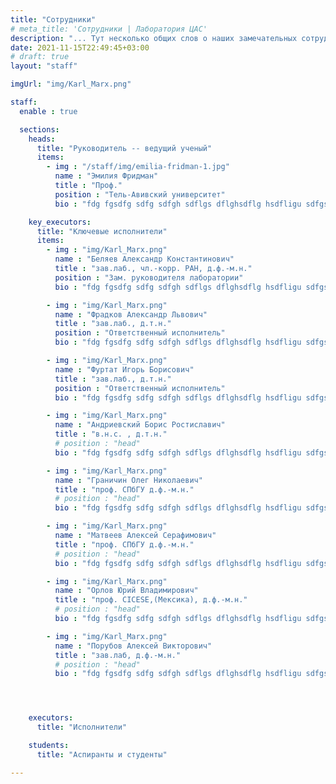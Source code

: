 ```yaml
---
title: "Сотрудники"
# meta_title: 'Сотрудники | Лаборатория ЦАС'
description: "... Тут несколько общих слов о наших замечательных сотрудниках ..."
date: 2021-11-15T22:49:45+03:00
# draft: true
layout: "staff"

imgUrl: "img/Karl_Marx.png"

staff:
  enable : true

  sections:
    heads:
      title: "Руководитель -- ведущий ученый"
      items:
        - img : "/staff/img/emilia-fridman-1.jpg"
          name : "Эмилия Фридман"
          title : "Проф."
          position : "Тель-Авивский университет"
          bio : "fdg fgsdfg sdfg sdfgh sdflgs dflghsdflg hsdfligu sdfgsdifug lsdfi gudl fgiusdl fuglfdi uslid ud"

    key_executors:
      title: "Ключевые исполнители"
      items:
        - img : "img/Karl_Marx.png"
          name : "Беляев Александр Константинович"
          title : "зав.лаб., чл.-корр. РАН, д.ф.-м.н."
          position : "Зам. руководителя лаборатории"
          bio : "fdg fgsdfg sdfg sdfgh sdflgs dflghsdflg hsdfligu sdfgsdifug lsdfi gudl fgiusdl fuglfdi uslid ud"

        - img : "img/Karl_Marx.png"
          name : "Фрадков Александр Львович"
          title : "зав.лаб., д.т.н."
          position : "Ответственный исполнитель"
          bio : "fdg fgsdfg sdfg sdfgh sdflgs dflghsdflg hsdfligu sdfgsdifug lsdfi gudl fgiusdl fuglfdi uslid ud"

        - img : "img/Karl_Marx.png"
          name : "Фуртат Игорь Борисович"
          title : "зав.лаб., д.т.н."
          position : "Ответственный исполнитель"
          bio : "fdg fgsdfg sdfg sdfgh sdflgs dflghsdflg hsdfligu sdfgsdifug lsdfi"

        - img : "img/Karl_Marx.png"
          name : "Андриевский Борис Ростиславич"
          title : "в.н.с. , д.т.н."
          # position : "head"
          bio : "fdg fgsdfg sdfg sdfgh sdflgs dflghsdflg hsdfligu sdfgsdifug lsdfi gudl fgiusdl fuglfdi uslid ud"

        - img : "img/Karl_Marx.png"
          name : "Граничин Олег Николаевич"
          title : "проф. СПбГУ д.ф.-м.н."
          # position : "head"
          bio : "fdg fgsdfg sdfg sdfgh sdflgs dflghsdflg hsdfligu sdfgsdifug lsdfi gudl fgiusdl fuglfdi uslid ud"

        - img : "img/Karl_Marx.png"
          name : "Матвеев Алексей Серафимович"
          title : "проф. СПбГУ д.ф.-м.н."
          # position : "head"
          bio : "fdg fgsdfg sdfg sdfgh sdflgs dflghsdflg hsdfligu sdfgsdifug lsdfi gudl fgiusdl fuglfdi uslid ud"

        - img : "img/Karl_Marx.png"
          name : "Орлов Юрий Владимирович"
          title : "проф. CICESE,(Мексика), д.ф.-м.н."
          # position : "head"
          bio : "fdg fgsdfg sdfg sdfgh sdflgs dflghsdflg hsdfligu sdfgsdifug lsdfi gudl fgiusdl fuglfdi uslid ud"

        - img : "img/Karl_Marx.png"
          name : "Порубов Алексей Викторович"
          title : "зав.лаб, д.ф.-м.н."
          # position : "head"
          bio : "fdg fgsdfg sdfg sdfgh sdflgs dflghsdflg hsdfligu sdfgsdifug lsdfi gudl fgiusdl fuglfdi uslid ud"




    executors:
      title: "Исполнители"

    students:
      title: "Аспиранты и студенты"

---
```


<!-- # Сотрудники -->

<!-- 

## Руководитель – ведущий ученый:
Проф. Эмилия Фридман, Тель-Авивский университет

## Ключевые исполнители

Беляев Александр Константинович зав.лаб., чл.-корр. РАН, д.ф.-м.н., Зам. руководителя лаборатории

Фрадков Александр Львович, зав.лаб., д.т.н., Ответственный исполнитель

Фуртат Игорь Борисович зав.лаб., д.т.н., Ответственный исполнитель

Андриевский Борис Ростиславич, в.н.с. , д.т.н.

Граничин Олег Николаевич проф. СПбГУ д.ф.-м.н.

Матвеев Алексей Серафимович проф. СПбГУ д.ф.-м.н.

Орлов Юрий Владимирович, проф. CICESE,(Мексика), д.ф.-м.н.

Порубов Алексей Викторович зав.лаб, д.ф.-м.н.


## Исполнители

## Аспиранты и студенты

 -->

